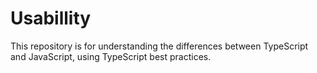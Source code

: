 # Usabillity
This repository is for understanding the differences between TypeScript and JavaScript, using TypeScript best practices.
